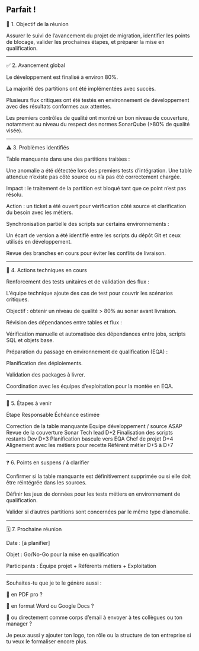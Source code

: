 Parfait ! 
---

📌 1. Objectif de la réunion

Assurer le suivi de l’avancement du projet de migration, identifier les points de blocage, valider les prochaines étapes, et préparer la mise en qualification.


---

✅ 2. Avancement global

Le développement est finalisé à environ 80%.

La majorité des partitions ont été implémentées avec succès.

Plusieurs flux critiques ont été testés en environnement de développement avec des résultats conformes aux attentes.

Les premiers contrôles de qualité ont montré un bon niveau de couverture, notamment au niveau du respect des normes SonarQube (>80% de qualité visée).



---

⚠️ 3. Problèmes identifiés

Table manquante dans une des partitions traitées :

Une anomalie a été détectée lors des premiers tests d’intégration. Une table attendue n’existe pas côté source ou n’a pas été correctement chargée.

Impact : le traitement de la partition est bloqué tant que ce point n’est pas résolu.

Action : un ticket a été ouvert pour vérification côté source et clarification du besoin avec les métiers.


Synchronisation partielle des scripts sur certains environnements :

Un écart de version a été identifié entre les scripts du dépôt Git et ceux utilisés en développement.

Revue des branches en cours pour éviter les conflits de livraison.




---

🔧 4. Actions techniques en cours

Renforcement des tests unitaires et de validation des flux :

L’équipe technique ajoute des cas de test pour couvrir les scénarios critiques.

Objectif : obtenir un niveau de qualité > 80% au sonar avant livraison.


Révision des dépendances entre tables et flux :

Vérification manuelle et automatisée des dépendances entre jobs, scripts SQL et objets base.


Préparation du passage en environnement de qualification (EQA) :

Planification des déploiements.

Validation des packages à livrer.

Coordination avec les équipes d’exploitation pour la montée en EQA.




---

🔄 5. Étapes à venir

Étape	Responsable	Échéance estimée

Correction de la table manquante	Équipe développement / source	ASAP
Revue de la couverture Sonar	Tech lead	D+2
Finalisation des scripts restants	Dev	D+3
Planification bascule vers EQA	Chef de projet	D+4
Alignement avec les métiers pour recette	Référent métier	D+5 à D+7



---

❓ 6. Points en suspens / à clarifier

Confirmer si la table manquante est définitivement supprimée ou si elle doit être réintégrée dans les sources.

Définir les jeux de données pour les tests métiers en environnement de qualification.

Valider si d’autres partitions sont concernées par le même type d’anomalie.



---

🗓️ 7. Prochaine réunion

Date : [à planifier]

Objet : Go/No-Go pour la mise en qualification

Participants : Équipe projet + Référents métiers + Exploitation



---

Souhaites-tu que je te le génère aussi :

📄 en PDF pro ?

🧾 en format Word ou Google Docs ?

📧 ou directement comme corps d’email à envoyer à tes collègues ou ton manager ?


Je peux aussi y ajouter ton logo, ton rôle ou la structure de ton entreprise si tu veux le formaliser encore plus.

